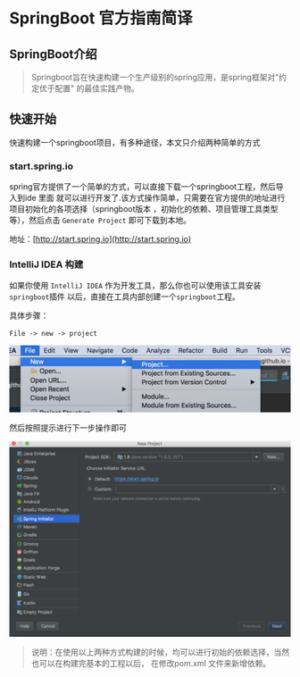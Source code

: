 # SpringBoot 官方指南简译

## SpringBoot介绍

> Springboot旨在快速构建一个生产级别的spring应用，是spring框架对"约定优于配置"
的最佳实践产物。

## 快速开始

快速构建一个springboot项目，有多种途径，本文只介绍两种简单的方式

### start.spring.io

spring官方提供了一个简单的方式，可以直接下载一个springboot工程，然后导入到ide 里面
就可以进行开发了.该方式操作简单，只需要在官方提供的地址进行项目初始化的各项选择（springboot版本
，初始化的依赖、项目管理工具类型等），然后点击 `Generate Project` 即可下载到本地。

地址：[http://start.spring.io](http://start.spring.io)

### IntelliJ IDEA 构建

如果你使用 `IntelliJ IDEA` 作为开发工具，那么你也可以使用该工具安装`springboot`插件
以后，直接在工具内部创建一个`springboot`工程。

具体步骤：

    File -> new -> project
    
![](../images/1.png)

然后按照提示进行下一步操作即可

![](../images/2.png)

> 说明：在使用以上两种方式构建的时候，均可以进行初始的依赖选择，当然也可以在构建完基本的工程以后，
在修改pom.xml 文件来新增依赖。